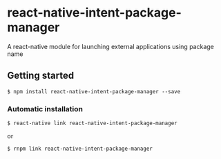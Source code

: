 # react-native-intent-package-manager

A react-native module for launching external applications using package name 

## Getting started

`$ npm install react-native-intent-package-manager --save`

### Automatic installation

`$ react-native link react-native-intent-package-manager`

or

`$ rnpm link react-native-intent-package-manager`
